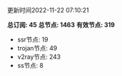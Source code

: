 更新时间2022-11-22 07:10:21

**总订阅: 45**
**总节点: 1463**
**有效节点: 319**
- ssr节点: 19
- trojan节点: 49
- v2ray节点: 243
- ss节点: 8
